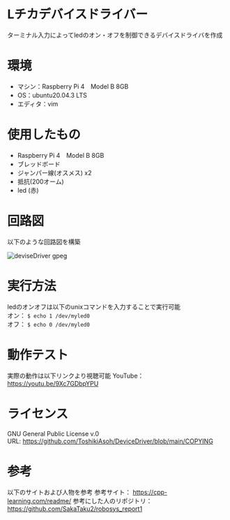 # Lチカデバイスドライバー
ターミナル入力によってledのオン・オフを制御できるデバイスドライバを作成  
# 環境
* マシン：Raspberry Pi 4　Model B 8GB
* OS：ubuntu20.04.3 LTS
* エディタ：vim
# 使用したもの
* Raspberry Pi 4　Model B 8GB
* ブレッドボード
* ジャンパー線(オスメス) x2
* 抵抗(200オーム)
* led (赤)
# 回路図
以下のような回路図を構築

![deviseDriver gpeg](https://user-images.githubusercontent.com/92129518/146563327-e8b30e4a-24e1-41f9-9b15-63aad8ad049f.png)
# 実行方法
ledのオンオフは以下のunixコマンドを入力することで実行可能  
 オン： `$ echo 1 /dev/myled0`  
 オフ： `$ echo 0 /dev/myled0`
# 動作テスト
実際の動作は以下リンクより視聴可能
YouTube： https://youtu.be/9Xc7GDbpYPU 
# ライセンス
GNU General Public License v.0  
URL: https://github.com/ToshikiAsoh/DeviceDriver/blob/main/COPYING 
# 参考
以下のサイトおよび人物を参考
参考サイト： https://cpp-learning.com/readme/ 
参考にした人のリポジトリ： https://github.com/SakaTaku2/robosys_report1 
